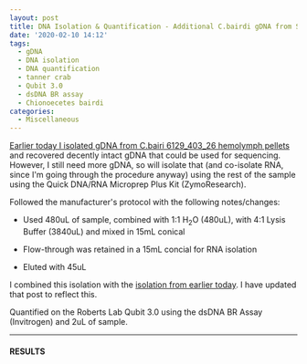 ```yaml
---
layout: post
title: DNA Isolation & Quantification - Additional C.bairdi gDNA from Sample 6129_403_26
date: '2020-02-10 14:12'
tags:
  - gDNA
  - DNA isolation
  - DNA quantification
  - tanner crab
  - Qubit 3.0
  - dsDNA BR assay
  - Chionoecetes bairdi
categories:
  - Miscellaneous
---
```

[Earlier today I isolated gDNA from C.bairi 6129_403_26 hemolymph pellets](https://robertslab.github.io/sams-notebook/2020/02/10/DNA-Isolation,-Quantification,-and-Gel-C.bairdi-gDNA-Sample-6129_403_26.html) and recovered decently intact gDNA that could be used for sequencing. However, I still need more gDNA, so will isolate that (and co-isolate RNA, since I'm going through the procedure anyway) using the rest of the sample using the Quick DNA/RNA Microprep Plus Kit (ZymoResearch).

Followed the manufacturer's protocol with the following notes/changes:

- Used 480uL of sample, combined with 1:1 H<sub>2</sub>O (480uL), with 4:1 Lysis Buffer (3840uL) and mixed in 15mL conical

- Flow-through was retained in a 15mL concial for RNA isolation

- Eluted with 45uL

I combined this isolation with the [isolation from earlier today](https://robertslab.github.io/sams-notebook/2020/02/10/DNA-Isolation,-Quantification,-and-Gel-C.bairdi-gDNA-Sample-6129_403_26.html). I have updated that post to reflect this.

Quantified on the Roberts Lab Qubit 3.0 using the dsDNA BR Assay (Invitrogen) and 2uL of sample.


---

#### RESULTS
